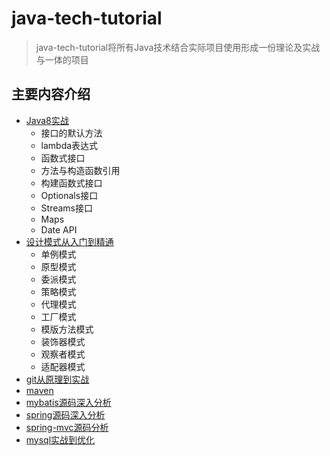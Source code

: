 # java-tech-tutorial
> java-tech-tutorial将所有Java技术结合实际项目使用形成一份理论及实战与一体的项目


## 主要内容介绍
* [Java8实战](#Java8)
   * 接口的默认方法
   * lambda表达式
   * 函数式接口
   * 方法与构造函数引用
   * 构建函数式接口
   * Optionals接口
   * Streams接口
   * Maps
   * Date API
* [设计模式从入门到精通](#design-pattern)
    * 单例模式
    * 原型模式
    * 委派模式
    * 策略模式
    * 代理模式
    * 工厂模式
    * 模版方法模式
    * 装饰器模式
    * 观察者模式
    * 适配器模式
* [git从原理到实战](#git)
* [maven](#maven)
* [mybatis源码深入分析](#mybatis)
* [spring源码深入分析](#spring)
* [spring-mvc源码分析](#springmvc)
* [mysql实战到优化](#mysql)

